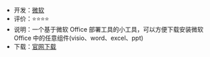 - 开发：[微软](https://www.microsoft.com/zh-cn/)
- 评价：⭐⭐⭐⭐
- 说明：一个基于微软 Office 部署工具的小工具，可以方便下载安装微软 Office 中的任意组件(visio、word、excel、ppt)
- 下载：[官网下载](https://www.microsoft.com/zh-cn/edge/download)